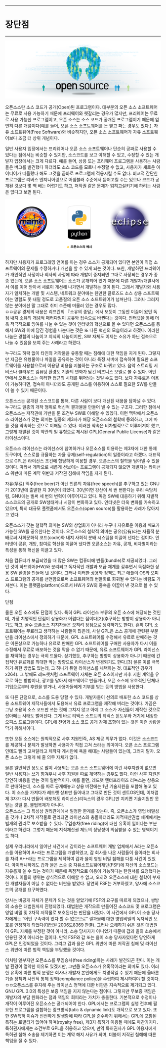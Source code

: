 
---

# 장단점

---

![](/assets/open-source.png)

오픈소스란 소스 코드가 공개\(Open\)된 프로그램이다. 대부분의 오픈 소스 소프트웨어는 무료로 사용 가능하기 때문에 프리웨어와 헷갈리는 경우가 많지만, 프리웨어는 무료로 사용 가능한 프로그램이고, 오픈 소스는 소스 코드가 공개된 프로그램이기 때문에 엄연히 다른 개념이다\(예를 들어, 오픈 소스 소프트웨어를 돈 받고 파는 경우도 있다.\). 자유 소프트웨어\(Free Software\)와 비슷하지만, 오픈 소스 소프트웨어가 자유 소프트웨어보다 조금 더 상위 개념이다.

일반 사용자 입장에서는 프리웨어나 오픈 소스 소프트웨어나 단순히 공짜로 사용할 수 있다는 점에서는 비슷할 수 있지만, 소스코드를 보고 이해할 수 있고, 수정할 수 있는 개발자 입장에서는 크게 다르다. 예를 들어, 상용 또는 프리웨어 프로그램을 사용하는 사람들은 버그를 발견했다 하더라도 소스 코드를 모르니 수정할 수 없고, 사용자가 새로운 아이디어가 떠올랐다 해도 그것을 곧바로 프로그램에 적용시킬 수도 없다. 비교적 간단한 프로그램은 리버스 엔지니어링으로 어셈블러 수준에서 뜯어고칠 수는 있으나 코드가 공개된 것보다 몇 백 배는 어렵기도 하고, 저작권 같은 문제가 얽히고설키기에 하려는 사람은 없다고 보면 된다.

![](/assets/1.png)

하지만 사용자가 프로그래밍 언어를 아는 경우 소스가 공개되어 있다면 본인이 직접 소프트웨어의 문제를 수정하거나 개선을 할 수 있게 되는 것이다. 또한, 개발하던 프리웨어가 개인적인 사정이나 회사의 사정에 따라 개발이 중지되면 그대로 사장되는 경우가 종종 있는데, 오픈 소스 소프트웨어는 소스가 공개되어 있기 때문에 다른 개발자/개발사에서 이를 이어 받아서 새로이 개선해 나가면서 개발하는 것이 된다. 그래서 개발자와 사용자가 일치하는 개발 및 시스템, 네트워크 분야에는 웬만한 클로즈드 소스 상용 소프트웨어는 명함도 못 내밀 정도로 고품질의 오픈 소스 소프트웨어가 넘쳐난다. 그러나 그러지 않는 분야에선 말 그대로 취미 수준에 머물러 있는 경우도 많다.  
ㅁㅁ공유 경제의 내용은 리프킨의 『소유의 종말』에서 보듯이 그동안 이끌어 왔던 독점 내지 소유의 개념적 패러다임이 공유와 접속으로 바뀐다는 것이다. 인터넷을 통해 더욱 적극적으로 잉여를 나눌 수 있는 것이 인터넷의 혁신으로 볼 수 있다면 오픈소스를 통해서 SW와 이에 담긴 경험을 나눈다는 것은 또 다른 혁신의 모습이라고 하겠다. 이러한 나눔은 경험의 나눔이고 지식의 나눔이지만, SW 자체도 이제는 소유가 아닌 접속으로 나눌 수 있음을 보여 주는 사례라고 하겠다.

누구라도 허락 없이 타인의 저작물을 유통할 때는 침해에 대한 책임을 지게 된다. 그렇지만 지금은 유형물이나 파일을 공유하는 것이 아니라 특정 서버에 접속하여 필요한 소프트웨어를 사용함으로써 이용당 비용을 지불하는 구조로 바뀌고 있다. 음악 스트리밍 서비스나 클라우드 컴퓨팅 환경도 기술의 변화가 담긴 비즈니스 모델로 볼 수 있다. 어떤 면에서 오픈소스는 이러한 접근의 시대를 뛰어넘는 것일 수도 있다. 보다 자유로운 이용이 가능하다면, 접속이 아니더라도 공개된 소스를 이용하여 스스로 필요한 SW를 만들어 쓸 수 있기 때문이다.

오픈소스는 공개된 소스코드를 통해, 다른 사람이 보다 개선된 내용을 담아낼 수 있다. 누구라도 일종의 개작 행위로 혁신적 결과물을 만들어 낼 수 있는 구조다. 그러한 점에서 오픈소스는 저작권에 기반을 둔 조건부 SW로 이해할 수 있겠다. 이런 맥락에서 오픈소스 라이선스가 갖는 의미는 일종의 제3자가 해당 오픈소스의 철학에 동의하고, 그에 따를 것을 약속하는 것으로 이해될 수 있다. 이러한 약속은 비차별적으로 이루어져야 했고, 그렇게 개발된 것이 약관의 일 유형으로 제시된 GPL\(General Public License\)과 같은 라이선스이다.

오픈소스 라이선스는 라이선스에 참여하거나 오픈소스를 이용하는 제3자에 대한 통제 도구이며, 스스로를 규율하는 자율 규제\(self-regulation\)의 일종이라고 하겠다. 대표적으로 GPL은 라이선스 조건에 합당하게 이용할 경우, 오픈소스의 철학을 담아낼 수 있을 것이다. 따라서 개작으로 새롭게 선보이는 프로그램이 공개되지 않으면 개발자는 라이선스 위반에 따른 계약 위반과 저작권 침해에 책임을 지게 된다.

자유\(무료\) 맥주\(free beer\)가 아닌 언론의 자유\(free speech\)를 추구하고 있는 GNU가 2013년에 출발한 지 30년이 되었다. 30년이면 강산이 세 번 변한다는 우리 속담처럼, GNU에는 벌써 세 번의 변혁이 이루어지고 있다. 독점 SW에 대응하기 위해 자발적 소스코드의 공개로 SW생태계나 시장이 변화하고 있다. 인터넷은 더욱 변화를 가속하고 있으며, 특히 대규모 플랫폼에서도 오픈소스\(open source\)를 활용하는 사례가 많아지고 있다.

오픈소스가 갖는 철학적 의미는 SW의 상업화가 아니라 누구나 자유로운 이용과 배포가 가능한 SW를 공유한다는 것이다. 오픈소스의 철학적 의미는 공유\(公有\)라는 자율적 분배로써 사회문화적 코드\(code\)화 내지 사회적 분배 시스템을 이끌어 낸다는 점이다. 인터넷이 공유, 개방, 참여로 혁신을 이끌어 냈다면 오픈소스는 자유, 공개, 비차별이라는 특성을 통해 혁신을 이끌고 있다.

처음 컴퓨터가 보급되었을 때 많은 SW는 컴퓨터에 번들\(bundle\)로 제공되었다. 그러던 것이 하드웨어\(HW\)와 분리되고 독자적인 개발과 보급 체계를 갖추면서 독점화한 상용 SW 환경을 만들어 낸 것이다. 그러나 이러한 상용화 정책도 최근 애플이 OS와 오피스 프로그램의 공개를 선언함으로써 소프트웨어의 번들화로 회귀될 수 있다는 바람도 가져본다. 이는 플랫폼\(platform\)으로서 HW가 SW의 종속을 이끌어 낸 것으로 볼 수 있다.

단점

  
물론 오픈 소스에도 단점이 있다. 특히 GPL 라이선스 부류의 오픈 소스에 해당되는 것인데, 가장 치명적인 단점이 상용화가 어렵다는 점이다[2](추구하는 방향이 상용화가 아니기도 하고, 골수 오픈소스 지지자들은 오히려 장점으로 생각하기도 한다). 흔히 GPL 소프트웨어는 무료라고 생각하는 사람들이 많은데, 사실 GPL은 소스 공개에 관련된 부분만을 라이선스에서 정의하기 때문에, GPL 소프트웨어를 수정해서 유료로 판매하는 것은 이론상으로 가능하나 유료로 판매한 GPL 소프트웨어를 구매한 사용자가 다시 이를 수정해서 무료로 배포하는 것을 막을 수 없기 때문에, 유료 소프트웨어가 GPL 라이선스를 채택하는 경우는 극히 드물다. 상기했듯, 추구하는 방향이 상용화가 아니기 때문에 간접적인 유료화를 최대한 막는 방향으로 라이선스가 변경되기도 한다.\[3\] 물론 이를 극복하기 위한 방법도 있는데, 그 하나가 듀얼 라이선스를 채택하는 것. 대표적인 경우가 x264\). 그 밖에도 레드햇처럼 소프트웨어 자체는 오픈 소스이지만 사후 지원 계약을 유료로 하는 방법이나, 광고를 달아서 애드웨어로 만들거나, 오픈 소스에 우호적인 단체나 기업으로부터 후원을 받거나, 사용자들에게 기부를 받는 등의 방법을 사용한다.

또 다른 단점으로, 소스를 도용 당할 수 있다. 개발자들이 선의로 배포한 소스 코드를 상용 소프트웨어 제작사들에서 도용해서 유료 프로그램을 제작해 버리는 것이다. 가끔은 그냥 조용히 소스 코드만 쓰는 것에 그치지 않고 아예 그 소스가 자신들이 제작한 것으로 잡아떼는 사태도 벌어진다. 그게 바로 티맥스 소프트의 티맥스 윈도우와 거기에 내장한 오피스 프로그램이다. GPL에 전염과 소스 코드 공개 강제 조항이 있는 것은 이런 상황을 막기 위해서이다.

또한 오픈 소스에는 원칙적으로 사후 지원인즉, AS 제공 의무가 없다. 이것은 소스코드를 제공하니 문제가 발생하면 사용자가 직접 고쳐 쓰라는 의미이다. 오픈 소스 프로그램인데도 빨리 고쳐달라고 제작자 게시판에 욕을 해대는 사람들이 있는데, 그러지 말자. 오픈 소스는 그렇게 해 줄 의무 자체가 없다.

물론 일반적인 용도로 많이 사용되는 오픈 소스 소프트웨어에 이런 사후지원이 없으면 일반 사용자는 쓰기 힘겨우니 사후 지원을 따로 계약하는 경우도 많다. 이런 사후 지원은 당연히 비용을 받는 것이 일반적이다. 예를 들면, 레드햇 엔터프라이즈 리눅스는 상용으로 판매하는데, 소스를 따로 공개해놓고 상용 버전에는 1년 기술지원을 포함해 놓고 있다. 이 소스를 가져다가 레드햇 상표만 들어내고 그대로 만든 것이 센트OS인데, 이처럼 제 3자가 다시 만들어 배포해도 라이선스\(리눅스의 경우 GPL\)만 지키면 기술지원만 못 받는 것일 뿐, 불법복제가 아니다.  
오픈소스는 그 특성상 권리관계에서 일정한 한계를 갖는다. 즉, 오픈소스가 영업 비밀성을 갖거나 2차적 저작물로 관리되면 라이선스와 충돌하더라도 지적재산권법 체계에서는 별개의 권리로 보호받을 수 있다. 무임승차\(free riding\)에 대한 유혹이 일어나는 부분이라고 하겠다. 그렇기 때문에 지적재산권 제도의 정당성이 의심받을 수 있는 영역이기도 하다.

실제 우리나라에서 일어난 사건에서 갑이라는 소프트웨어 개발 업체에서 A라는 오픈소스를 이용하여 A+라는 프로그램을 개발하였고, 갑 회사를 나온 사람들이 을이라는 회사를 차려 A++라는 프로그램을 제작하여 갑과 을이 영업 비밀 침해를 다툰 사건이 있었다. 아이러니하게도 갑과 을은 소송 중 자유소프트웨어재단\(FSF\)에 자신의 소스코드는 자유롭게 쓸 수 있는 것이기 때문에 독점적으로 이용이 가능하다는 탄원서를 요청했다는 것이다. 이들의 행위는 상식적으로 이해할 수 없고, 오히려 오픈소스에 대한 철학이 부재한 개발자들이 아닐 수 없다는 비판을 받았다. 당연히 FSF는 거부하였고, 양사에 소스코드의 공개를 요구하였다.

양사는 비공개 자체가 문제가 되는 것을 알았기에 FSF의 요구를 따르게 되었으나, 쌍방의 소송은 대법원까지 진행되었다. 대법원은 개작으로 만들어진 소스코드 및 프로그램은 영업 비밀 및 2차적 저작물로 보호된다는 판단을 내렸다. 이 사건에서 GPL이 소송 당사자에게는 “어떤 구속력이 있다 할 수 없으므로” 결과물에 대한 영업비밀의 독자적인 보호를 인정하게 되었다\(대법원 2006도8369 판결\). 그러나 오해하기 쉬운 것은 대법원이 GPL 자체를 부정한 것이 아니라, 소송 당사자가 아니었기 때문에 갑과 을의 소송에서 인용된 것이 아니라는 점이다. 만약 FSF와 갑 또는 을이 소송 당사자였다면 당연하게 GPL은 인정되었을 것이다. 그리고 갑과 을은 GPL 위반에 따른 저작권 침해 및 라이선스 위반에 따른 법적 책임을 부담했을 것이다.

이처럼 일부지만 오픈소스를 무임승차\(free riding\)하는 사례가 발견되곤 한다. 이는 개발 환경이 열악한 이유도 있겠지만, 그만큼 오픈소스가 유혹적이라는 의미도 있다. 이러한 유혹에 따른 법적 분쟁은 회사나 개발자 본인에게도 치명적일 수 있기 때문에 올바른 기술 정책과 사전적 통제 정책\(compliance policy\)을 수립하여 제시하여야 할 것이다.  
ㅁㅁ오픈소스를 유지해 주는 라이선스 정책에 대한 비판은 지속적으로 제기되고 있다. GNU GPL 3.0의 특성은 보증 책임을 지지 않는다는 점이다. 그렇지만 무보증 책임은 개발자의 부담 완화라는 점과 책임의 회피라는 가치가 충돌한다. 기본적으로 수정이나 개작이 이루어진 오픈소스는 공개되어야 한다. GPL에서는 프로그램의 실행 전후에 필요한 프로그램을 결합하는 링크방식\(tatic & dynamic link\)도 개작으로 보고 있다. 또한 SW특허 이슈가 빈번하게 발생함에 따라 GPL을 준수하기 위해서는 GPL에 포함된 특허는 로열티가 없어야 하며\(royalty free\), 제3자 특허가 이용될 때에도 마찬가지다. 특허권자에게는 조건부로 GPL을 허용하고 있으며, 만약 특허권자가 GPL 이용자에게 특허권 침해 소송을 제기하면 이는 계약 해지 사유가 되며, 더불어 저작권 침해에 따른 책임을 질 수 있다.

